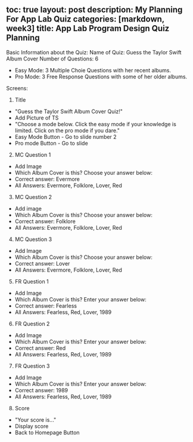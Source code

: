 toc: true
layout: post
description: My Planning For App Lab Quiz
categories: [markdown, week3]
title: App Lab Program Design Quiz Planning
---

Basic Information about the Quiz: 
Name of Quiz: Guess the Taylor Swift Album Cover 
Number of Questions: 6
- Easy Mode: 3 Multiple Choie Questions with her recent albums. 
- Pro Mode: 3 Free Response Questions with some of her older albums.

Screens: 
1. Title
  - "Guess the Taylor Swift Album Cover Quiz!"
  - Add Picture of TS 
  - "Choose a mode below. Click the easy mode if your knowledge is limited. Click on the pro mode if you dare."
  - Easy Mode Button - Go to slide number 2
  - Pro mode Button - Go to slide 

2. MC Question 1
  - Add Image 
  - Which Album Cover is this? Choose your answer below: 
  - Correct answer: Evermore 
  - All Answers: Evermore, Folklore, Lover, Red

3. MC Question 2
  - Add image
  - Which Album Cover is this? Choose your answer below: 
  - Correct answer: Folklore
  - All Answers: Evermore, Folklore, Lover, Red

4. MC Question 3
  - Add Image
  - Which Album Cover is this? Choose your answer below: 
  - Correct answer: Lover
  - All Answers: Evermore, Folklore, Lover, Red

5. FR Question 1
  - Add Image 
  - Which Album Cover is this? Enter your answer below: 
  - Correct answer: Fearless
  - All Answers: Fearless, Red, Lover, 1989

6. FR Question 2
  - Add Image 
  - Which Album Cover is this? Enter your answer below: 
  - Correct answer: Red
  - All Answers: Fearless, Red, Lover, 1989

7. FR Question 3
  - Add Image 
  - Which Album Cover is this? Enter your answer below: 
  - Correct answer: 1989
  - All Answers: Fearless, Red, Lover, 1989
  
8. Score
  - "Your score is..."
  - Display score 
  - Back to Homepage Button
